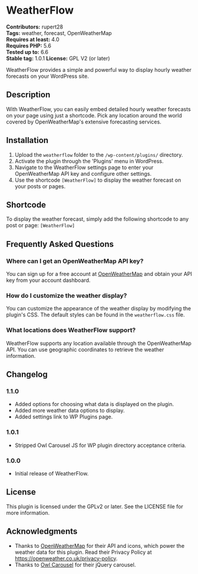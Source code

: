 # WeatherFlow

**Contributors:** rupert28  
**Tags:** weather, forecast, OpenWeatherMap  
**Requires at least:** 4.0  
**Requires PHP:** 5.6  
**Tested up to:** 6.6  
**Stable tag:** 1.0.1
**License:** GPL V2 (or later)  

WeatherFlow provides a simple and powerful way to display hourly weather forecasts on your WordPress site.

## Description

With WeatherFlow, you can easily embed detailed hourly weather forecasts on your page using just a shortcode. Pick any location around the world covered by OpenWeatherMap's extensive forecasting services.

## Installation

1. Upload the `weatherflow` folder to the `/wp-content/plugins/` directory.
2. Activate the plugin through the 'Plugins' menu in WordPress.
3. Navigate to the WeatherFlow settings page to enter your OpenWeatherMap API key and configure other settings.
4. Use the shortcode `[WeatherFlow]` to display the weather forecast on your posts or pages.

## Shortcode

To display the weather forecast, simply add the following shortcode to any post or page: `[WeatherFlow]`

## Frequently Asked Questions

### Where can I get an OpenWeatherMap API key?

You can sign up for a free account at [OpenWeatherMap](https://openweathermap.org/api) and obtain your API key from your account dashboard.

### How do I customize the weather display?

You can customize the appearance of the weather display by modifying the plugin's CSS. The default styles can be found in the `weatherflow.css` file.

### What locations does WeatherFlow support?

WeatherFlow supports any location available through the OpenWeatherMap API. You can use geographic coordinates to retrieve the weather information.

## Changelog

### 1.1.0
* Added options for choosing what data is displayed on the plugin.
* Added more weather data options to display.
* Added settings link to WP Plugins page.

### 1.0.1
* Stripped Owl Carousel JS for WP plugin directory acceptance criteria.

### 1.0.0
* Initial release of WeatherFlow.

## License

This plugin is licensed under the GPLv2 or later. See the LICENSE file for more information.

## Acknowledgments

* Thanks to [OpenWeatherMap](https://openweathermap.org/) for their API and icons, which power the weather data for this plugin. Read their Privacy Policy at https://openweather.co.uk/privacy-policy.
* Thanks to [Owl Carousel](https://owlcarousel2.github.io/OwlCarousel2/) for their jQuery carousel.